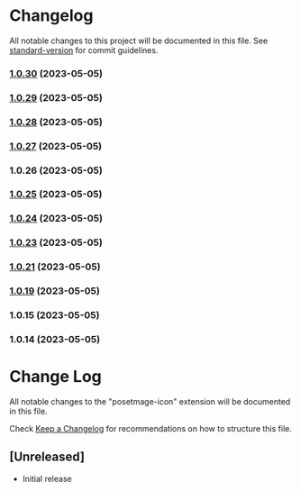 # Changelog

All notable changes to this project will be documented in this file. See [standard-version](https://github.com/conventional-changelog/standard-version) for commit guidelines.

### [1.0.30](https://github.com/posetmage/vsc-posetmage-icon/compare/v1.0.29...v1.0.30) (2023-05-05)

### [1.0.29](https://github.com/posetmage/vsc-posetmage-icon/compare/v1.0.28...v1.0.29) (2023-05-05)

### [1.0.28](https://github.com/posetmage/vsc-posetmage-icon/compare/v1.0.25...v1.0.28) (2023-05-05)

### [1.0.27](https://github.com/posetmage/vsc-posetmage-icon/compare/v1.0.26...v1.0.27) (2023-05-05)

### 1.0.26 (2023-05-05)

### [1.0.25](https://github.com/posetmage/vsc-posetmage-icon/compare/v1.0.24...v1.0.25) (2023-05-05)

### [1.0.24](https://github.com/posetmage/vsc-posetmage-icon/compare/v1.0.23...v1.0.24) (2023-05-05)

### [1.0.23](https://github.com/posetmage/vsc-posetmage-icon/compare/v1.0.21...v1.0.23) (2023-05-05)

### [1.0.21](https://github.com/posetmage/vsc-posetmage-icon/compare/v1.0.19...v1.0.21) (2023-05-05)

### [1.0.19](https://github.com/posetmage/vsc-posetmage-icon/compare/v1.0.15...v1.0.19) (2023-05-05)

### 1.0.15 (2023-05-05)

### 1.0.14 (2023-05-05)

# Change Log

All notable changes to the "posetmage-icon" extension will be documented in this file.

Check [Keep a Changelog](http://keepachangelog.com/) for recommendations on how to structure this file.

## [Unreleased]

- Initial release